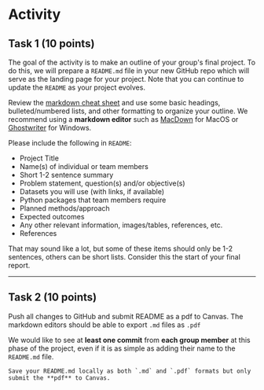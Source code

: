 # Activity

## Task 1 (10 points)

The goal of the activity is to make an outline of your group's final project. To do this, we will prepare a `README.md` file in your new GitHub repo which will serve as the landing page for your project. Note that you can continue to update the `README` as your project evolves.  

Review the [markdown cheat sheet](https://www.markdownguide.org/basic-syntax/) and use some basic headings, bulleted/numbered lists, and other formatting to organize your outline. We recommend using a **markdown editor** such as [MacDown](https://macdown.uranusjr.com/) for MacOS or [Ghostwriter](https://wereturtle.github.io/ghostwriter/download.html) for Windows.

Please include the following in `README`:

* Project Title
* Name(s) of individual or team members
* Short 1-2 sentence summary
* Problem statement, question(s) and/or objective(s)
* Datasets you will use (with links, if available)
* Python packages that team members require
* Planned methods/approach
* Expected outcomes
* Any other relevant information, images/tables, references, etc.
* References

That may sound like a lot, but some of these items should only be 1-2 sentences, others can be short lists. Consider this the start of your final report. 

*****************************

## Task 2 (10 points)

Push all changes to GitHub and submit README as a pdf to Canvas. The markdown editors should be able to export `.md` files as `.pdf`

We would like to see at **least one commit** from **each group member** at this phase of the project, even if it is as simple as adding their name to the `README.md` file.

```{important}
Save your README.md locally as both `.md` and `.pdf` formats but only submit the **pdf** to Canvas.
```